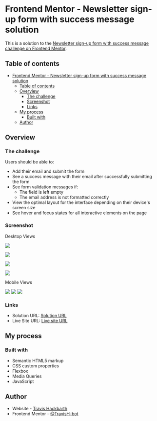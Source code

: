 # Frontend Mentor - Newsletter sign-up form with success message solution

This is a solution to the [Newsletter sign-up form with success message challenge on Frontend Mentor](https://www.frontendmentor.io/challenges/newsletter-signup-form-with-success-message-3FC1AZbNrv). 

## Table of contents

- [Frontend Mentor - Newsletter sign-up form with success message solution](#frontend-mentor---newsletter-sign-up-form-with-success-message-solution)
  - [Table of contents](#table-of-contents)
  - [Overview](#overview)
    - [The challenge](#the-challenge)
    - [Screenshot](#screenshot)
    - [Links](#links)
  - [My process](#my-process)
    - [Built with](#built-with)
  - [Author](#author)



## Overview

### The challenge

Users should be able to:

- Add their email and submit the form
- See a success message with their email after successfully submitting the form
- See form validation messages if:
  - The field is left empty
  - The email address is not formatted correctly
- View the optimal layout for the interface depending on their device's screen size
- See hover and focus states for all interactive elements on the page

### Screenshot

Desktop Views

![](./assets/images/newsletter-sign-up-form-one.png)

![](./assets/images/newsletter-sign-up-form-two.png)

![](./assets/images/newsletter-sign-up-form-three.png)

![](./assets/images/newsletter-sign-up-form-four.png)

Mobile Views

![](./assets/images/newsletter-sign-up-form-five.png)
![](./assets/images/newsletter-sign-up-form-six.png)
![](./assets/images/newsletter-sign-up-form-seven.png)

### Links

- Solution URL: [Solution URL](https://github.com/TravisH-bot/newsletter-sign-up-with-success-message-main)
- Live Site URL: [Live site URL](https://travish-bot.github.io/newsletter-sign-up-with-success-message-main/)

## My process

### Built with

- Semantic HTML5 markup
- CSS custom properties
- Flexbox
- Media Queries
- JavaScript

## Author

- Website - [Travis Hackbarth](https://travish-bot.github.io/My-Portfolio/)
- Frontend Mentor - [@TravisH-bot](https://www.frontendmentor.io/profile/TravisH-bot)
